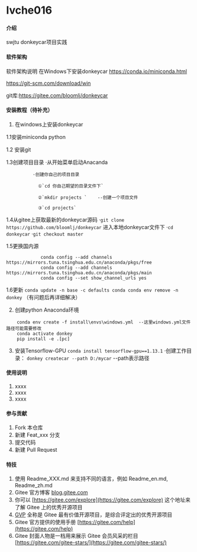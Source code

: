 # lvche016

#### 介绍
swjtu
donkeycar项目实践

#### 软件架构
软件架构说明
在Windows下安装donkeycar
https://conda.io/miniconda.html

https://git-scm.com/download/win

git库:https://gitee.com/bloomlj/donkeycar


#### 安装教程（待补充）

1.  在windows上安装donkeycar

1.1安装miniconda python

1.2 安装git

1.3创建项目目录
              ·从开始菜单启动Anacanda

              ·创建你自己的项目目录

                ①`cd 你自己期望的目录文件下`

                ②`mkdir projects `    --创建一个项目文件

                ③`cd projects`

1.4从gitee上获取最新的donkeycar源码
                                 ·`git clone https://github.com/bloomlj/donkeycar`
   进入本地donkeycar文件下
                        ·`cd donkeycar`
                        ·`git checkout master` 

1.5更换国内源
            
```
             conda config --add channels https://mirrors.tuna.tsinghua.edu.cn/anaconda/pkgs/free
             conda config --add channels https://mirrors.tuna.tsinghua.edu.cn/anaconda/pkgs/main
             conda config --set show_channel_urls yes
```
1.6更新
       `conda update -n base -c defaults conda
        conda env remove -n donkey`
（有问题后再详细解决）

2.  创建python Anaconda环境
    
```
    conda env create -f install\envs\windows.yml  --这里windows.yml文件路径可能需要修改
    conda activate donkey
    pip install -e .[pc]
```

3.  安装Tensorflow-GPU
    `conda install tensorflow-gpu==1.13.1`
    ·创建工作目录： `donkey createcar --path D:/mycar`  --path表示路径

#### 使用说明

1.  xxxx
2.  xxxx
3.  xxxx

#### 参与贡献

1.  Fork 本仓库
2.  新建 Feat_xxx 分支
3.  提交代码
4.  新建 Pull Request


#### 特技

1.  使用 Readme\_XXX.md 来支持不同的语言，例如 Readme\_en.md, Readme\_zh.md
2.  Gitee 官方博客 [blog.gitee.com](https://blog.gitee.com)
3.  你可以 [https://gitee.com/explore](https://gitee.com/explore) 这个地址来了解 Gitee 上的优秀开源项目
4.  [GVP](https://gitee.com/gvp) 全称是 Gitee 最有价值开源项目，是综合评定出的优秀开源项目
5.  Gitee 官方提供的使用手册 [https://gitee.com/help](https://gitee.com/help)
6.  Gitee 封面人物是一档用来展示 Gitee 会员风采的栏目 [https://gitee.com/gitee-stars/](https://gitee.com/gitee-stars/)
